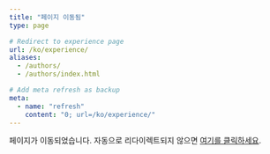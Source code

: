```yaml
---
title: "페이지 이동됨"
type: page

# Redirect to experience page
url: /ko/experience/
aliases:
  - /authors/
  - /authors/index.html

# Add meta refresh as backup
meta:
  - name: "refresh"
    content: "0; url=/ko/experience/"
---
```


<script>
// JavaScript redirect as backup
window.location.href = "/ko/experience/";
</script>

<p>페이지가 이동되었습니다. 자동으로 리다이렉트되지 않으면 <a href="/ko/experience/">여기를 클릭하세요</a>.</p>